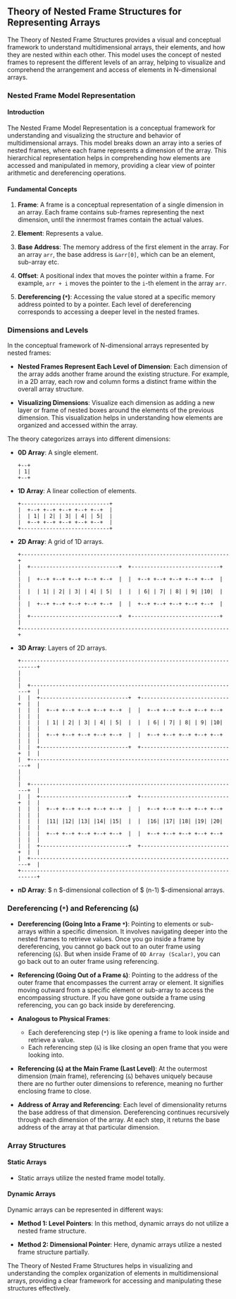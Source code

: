 ## Theory of Nested Frame Structures for Representing Arrays

The Theory of Nested Frame Structures provides a visual and conceptual framework to understand multidimensional arrays, their elements, and how they are nested within each other. This model uses the concept of nested frames to represent the different levels of an array, helping to visualize and comprehend the arrangement and access of elements in N-dimensional arrays.

### Nested Frame Model Representation

#### Introduction

The Nested Frame Model Representation is a conceptual framework for understanding and visualizing the structure and behavior of multidimensional arrays. This model breaks down an array into a series of nested frames, where each frame represents a dimension of the array. This hierarchical representation helps in comprehending how elements are accessed and manipulated in memory, providing a clear view of pointer arithmetic and dereferencing operations.

#### Fundamental Concepts

1. **Frame**: A frame is a conceptual representation of a single dimension in an array. Each frame contains sub-frames representing the next dimension, until the innermost frames contain the actual values.

2. **Element**: Represents a value.
3. **Base Address**: The memory address of the first element in the array. For an array `arr`, the base address is `&arr[0]`, which can be an element, sub-array etc.
4. **Offset**: A positional index that moves the pointer within a frame. For example, `arr + i` moves the pointer to the `i`-th element in the array `arr`.
5. **Dereferencing (`*`)**: Accessing the value stored at a specific memory address pointed to by a pointer. Each level of dereferencing corresponds to accessing a deeper level in the nested frames.

### Dimensions and Levels

In the conceptual framework of N-dimensional arrays represented by nested frames:

- **Nested Frames Represent Each Level of Dimension**: Each dimension of the array adds another frame around the existing structure. For example, in a 2D array, each row and column forms a distinct frame within the overall array structure.

- **Visualizing Dimensions**: Visualize each dimension as adding a new layer or frame of nested boxes around the elements of the previous dimension. This visualization helps in understanding how elements are organized and accessed within the array.

The theory categorizes arrays into different dimensions:

- **0D Array**: A single element.

  ```
  +--+
  | 1|
  +--+
  ```

- **1D Array**: A linear collection of elements.

  ```
  +----------------------------+
  |  +--+ +--+ +--+ +--+ +--+  |
  |  | 1| | 2| | 3| | 4| | 5|  |
  |  +--+ +--+ +--+ +--+ +--+  |
  +----------------------------+
  ```

- **2D Array**: A grid of 1D arrays.

  ```
  +------------------------------------------------------------------+
  |  +----------------------------+  +----------------------------+  |
  |  |  +--+ +--+ +--+ +--+ +--+  |  |  +--+ +--+ +--+ +--+ +--+  |  |
  |  |  | 1| | 2| | 3| | 4| | 5|  |  |  | 6| | 7| | 8| | 9| |10|  |  |
  |  |  +--+ +--+ +--+ +--+ +--+  |  |  +--+ +--+ +--+ +--+ +--+  |  |
  |  +----------------------------+  +----------------------------+  |
  +------------------------------------------------------------------+
  ```

- **3D Array**: Layers of 2D arrays.

  ```
  +------------------------------------------------------------------------+
  |                                                                        |
  |  +------------------------------------------------------------------+  |
  |  |  +----------------------------+  +----------------------------+  |  |
  |  |  |  +--+ +--+ +--+ +--+ +--+  |  |  +--+ +--+ +--+ +--+ +--+  |  |  |
  |  |  |  | 1| | 2| | 3| | 4| | 5|  |  |  | 6| | 7| | 8| | 9| |10|  |  |  |
  |  |  |  +--+ +--+ +--+ +--+ +--+  |  |  +--+ +--+ +--+ +--+ +--+  |  |  |
  |  |  +----------------------------+  +----------------------------+  |  |
  |  +------------------------------------------------------------------+  |
  |                                                                        |
  |  +------------------------------------------------------------------+  |
  |  |  +----------------------------+  +----------------------------+  |  |
  |  |  |  +--+ +--+ +--+ +--+ +--+  |  |  +--+ +--+ +--+ +--+ +--+  |  |  |
  |  |  |  |11| |12| |13| |14| |15|  |  |  |16| |17| |18| |19| |20|  |  |  |
  |  |  |  +--+ +--+ +--+ +--+ +--+  |  |  +--+ +--+ +--+ +--+ +--+  |  |  |
  |  |  +----------------------------+  +----------------------------+  |  |
  |  +------------------------------------------------------------------+  |
  +------------------------------------------------------------------------+
  ```

- **nD Array**: $ n $-dimensional collection of $ (n-1) $-dimensional arrays.

### Dereferencing (`*`) and Referencing (`&`)

- **Dereferencing (Going Into a Frame `*`)**: Pointing to elements or sub-arrays within a specific dimension. It involves navigating deeper into the nested frames to retrieve values. Once you go inside a frame by dereferencing, you cannot go back out to an outer frame using referencing (`&`). But when inside Frame of `0D Array (Scalar)`, you can go back out to an outer frame using referencing.

- **Referencing (Going Out of a Frame `&`)**: Pointing to the address of the outer frame that encompasses the current array or element. It signifies moving outward from a specific element or sub-array to access the encompassing structure. If you have gone outside a frame using referencing, you can go back inside by dereferencing.

- **Analogous to Physical Frames**:

  - Each dereferencing step (`*`) is like opening a frame to look inside and retrieve a value.
  - Each referencing step (`&`) is like closing an open frame that you were looking into.

- **Referencing (`&`) at the Main Frame (Last Level)**: At the outermost dimension (main frame), referencing (`&`) behaves uniquely because there are no further outer dimensions to reference, meaning no further enclosing frame to close.

- **Address of Array and Referencing**: Each level of dimensionality returns the base address of that dimension. Dereferencing continues recursively through each dimension of the array. At each step, it returns the base address of the array at that particular dimension.

### Array Structures

#### Static Arrays

- Static arrays utilize the nested frame model totally.

#### Dynamic Arrays

Dynamic arrays can be represented in different ways:

- **Method 1: Level Pointers**: In this method, dynamic arrays do not utilize a nested frame structure.

- **Method 2: Dimensional Pointer**: Here, dynamic arrays utilize a nested frame structure partially.

The Theory of Nested Frame Structures helps in visualizing and understanding the complex organization of elements in multidimensional arrays, providing a clear framework for accessing and manipulating these structures effectively.
